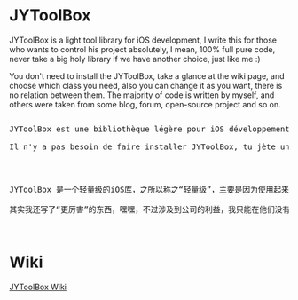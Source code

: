 JYToolBox
=========

<p>JYToolBox is a light tool library for iOS development, I write this for those who wants to control his project absolutely, I mean, 100% full pure code, never take a big holy library if we have another choice, just like me :)

You don't need to install the JYToolBox, take a glance at the wiki page, and choose which class you need, also you can change it as you want, there is no relation between them. The majority of code is written by myself, and others were taken from some blog, forum, open-source project and so on.</p>


<pre>
<p>JYToolBox est une bibliothèque légère pour iOS développement, j'écris cette bibliothèque pour des gens qui veulent controller son projet absolument, c'est-à-dire, tout fait à la main, jamais prendre une gros bibliothèque si on a l'autre choix, comme moi :)

Il n'y a pas besoin de faire installer JYToolBox, tu jète un coup d'oeil sur le wiki, prendre ce qui tu as besoin, modifie le code comme tu veux. La plupart des codes sont écrit par moi-même, aussi il y a l’autre partie, qui sont pris de blog, forum, open-source projet.</p>
</pre>

<pre>
<p>JYToolBox 是一个轻量级的iOS库，之所以称之“轻量级”，主要是因为使用起来简单自由，这也是我最初写这个库的想法，尽可能的便捷，方便维护，所以从某种意义上来讲，JYToolBox就是我自己的一个iOS记事本，你觉着那个类有用，拿出来，改一改，直接放到工程里，就行了。

其实我还写了“更厉害”的东西，嘿嘿，不过涉及到公司的利益，我只能在他们没有那么重要的时候，把其中一部分东西拿出来分享了。我这个人比较懒，所以估计更新起来很慢，如果大家发现库里面的错误，或者有建议，非常欢迎你指出来，谢谢。
</p>
</pre>

Wiki
=========

<a href="https://github.com/Doraemomo/JYToolBox/wiki">JYToolBox Wiki</a>
